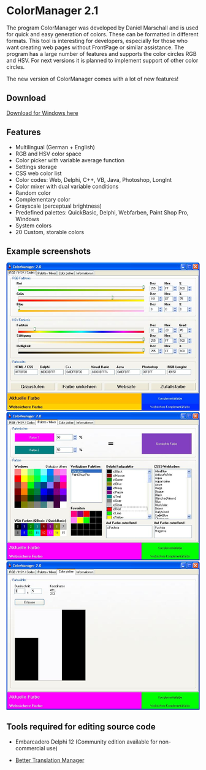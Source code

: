 # ColorManager 2.1

The program ColorManager was developed by Daniel Marschall and is used for quick and easy generation of colors. These can be formatted in different formats. This tool is interesting for developers, especially for those who want creating web pages without FrontPage or similar assistance. The program has a large number of features and supports the color circles RGB and HSV. For next versions it is planned to implement support of other color circles.  
  
The new version of ColorManager comes with a lot of new features!  

## Download

[Download for Windows here](https://www.viathinksoft.de/download/3/colormanager_2.1_win32_install.exe)

## Features

- Multilingual (German + English)  
- RGB and HSV color space  
- Color picker with variable average function  
- Settings storage
- CSS web color list
- Color codes: Web, Delphi, C++, VB, Java, Photoshop, LongInt  
- Color mixer with dual variable conditions  
- Random color  
- Complementary color  
- Grayscale (perceptual brightness)  
- Predefined palettes: QuickBasic, Delphi, Webfarben, Paint Shop Pro, Windows  
- System colors  
- 20 Custom, storable colors

## Example screenshots

![Page 1](Screenshot1.jpg)
![Page 2](Screenshot2.jpg)
![Color picker](Screenshot3.jpg)

## Tools required for editing source code

* Embarcadero Delphi 12 (Community edition available for non-commercial use)

* [Better Translation Manager](https://github.com/andersmelander/better-translation-manager/)
